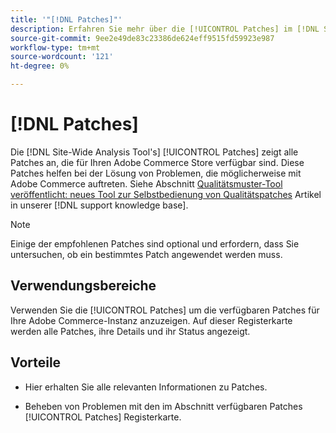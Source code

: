 ```yaml
---
title: '"[!DNL Patches]"'
description: Erfahren Sie mehr über die [!UICONTROL Patches] im [!DNL Site-Wide Analysis Tool], wann sie verwendet werden und deren Vorteile.
source-git-commit: 9ee2e49de83c23386de624eff9515fd59923e987
workflow-type: tm+mt
source-wordcount: '121'
ht-degree: 0%

---
```


# [!DNL Patches]

Die [!DNL Site-Wide Analysis Tool's] [!UICONTROL Patches] zeigt alle Patches an, die für Ihren Adobe Commerce Store verfügbar sind. Diese Patches helfen bei der Lösung von Problemen, die möglicherweise mit Adobe Commerce auftreten. Siehe Abschnitt [Qualitätsmuster-Tool veröffentlicht: neues Tool zur Selbstbedienung von Qualitätspatches](https://support.magento.com/hc/en-us/articles/360047139492) Artikel in unserer [!DNL support knowledge base].

>[!NOTE]
>
>Einige der empfohlenen Patches sind optional und erfordern, dass Sie untersuchen, ob ein bestimmtes Patch angewendet werden muss.

## Verwendungsbereiche

Verwenden Sie die [!UICONTROL Patches] um die verfügbaren Patches für Ihre Adobe Commerce-Instanz anzuzeigen. Auf dieser Registerkarte werden alle Patches, ihre Details und ihr Status angezeigt.

## Vorteile

* Hier erhalten Sie alle relevanten Informationen zu Patches.

* Beheben von Problemen mit den im Abschnitt verfügbaren Patches [!UICONTROL Patches] Registerkarte.

